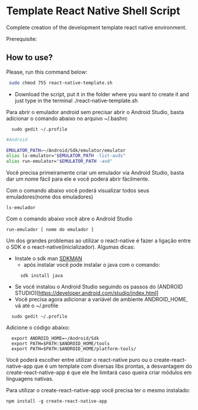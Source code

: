 # Template React Native Shell Script
Complete creation of the development template react native environment.

Prerequisite:
## How to use?

Please, run this command below:

```sh
 sudo chmod 755 react-native-template.sh
```

- Download the script, put it in the folder where you want to create it and just type in the terminal ./react-native-template.sh

Para abrir o emulador android sem precisar abrir o Android Studio, basta adicionar o comando abaixo no arquivo ~/.bashrc

```
  sudo gedit ~/.profile
```

```sh
#Android

EMULATOR_PATH=~/Android/Sdk/emulator/emulator
alias ls-emulator="$EMULATOR_PATH -list-avds"
alias run-emulator="$EMULATOR_PATH -avd"
```

Você precisa primeiramente criar um emulador via Android Studio, basta dar um nome fácil para ele e você poderá abrir fácilmente.

Com o comando abaixo você poderá visualizar todos seus emuladores(nome dos emuladores)
```
ls-emulador
```

Com o comando abaixo você abre o Android Studio

```
run-emulador [ nome do emulador ]
```

Um dos grandes problemas ao utilizar o react-native é fazer a ligação entre o SDK e o react-native(inicializador).
Algumas dicas:
 - Instale o sdk man [SDKMAN](http://sdkman.io/install.html)
   - após instalar você pode instalar o java com o comando:
    ```
      sdk install java
    ```
 - Se você instalou o Android Studio seguindo os passos do (ANDROID STUDIO)[https://developer.android.com/studio/index.html]
  - Você precisa agora adicionar a variável de ambiente  ANDROID_HOME, vá até o ~/.profile
  ```
    sudo gedit ~/.profile
  ```
  Adicione o código abaixo:
   ```
     export ANDROID_HOME=~/Android/Sdk
     export PATH=$PATH:$ANDROID_HOME/tools
     export PATH=$PATH:$ANDROID_HOME/platform-tools/
   ```

Você poderá escolher entre utilizar o react-native puro ou o create-react-native-app que é um template com diversas libs prontas, a desvantagem do create-react-native-app é que ele lhe limitará caso queira criar módulos em linguagens nativas.

Para utilizar o create-react-native-app você precisa ter o mesmo instalado:

```
npm install -g create-react-native-app
```

